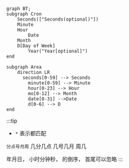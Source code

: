 ```mermaid
graph BT;
subgraph Cron
    Seconds(["Seconds(optional)"])
    Minute
    Hour
		Date
    Month
    D[Day of Week]
		Year("Year[optional]")
end

subgraph Area
	direction LR
	  seconds[0-59] --> Seconds
		minute[0-59] --> Minute
		hour[0-23] --> Hour
		mo[0-12] --> Month
		date[0-31] -->Date
		d[0-6] --> D
end

```

:::tip
* `*` 表示都匹配

`分点号月周` 几分几点 几号几月 周几

年月日， 小时分钟秒， 的倒序， 首尾可以忽略
:::